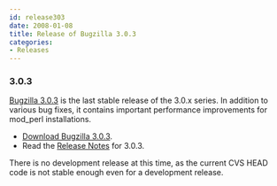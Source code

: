```yaml
---
id: release303
date: 2008-01-08
title: Release of Bugzilla 3.0.3
categories:
- Releases
---
```


### 3.0.3

[Bugzilla 3.0.3](/releases/3.0.3/) is the last stable release of the 3.0.x series. In addition to various bug fixes, it contains important performance improvements for mod_perl installations.

*   [Download Bugzilla 3.0.3](/download/#v30).
*   Read the [Release Notes](/releases/3.0.3/) for 3.0.3.

There is no development release at this time, as the current CVS HEAD code is not stable enough even for a development release.

